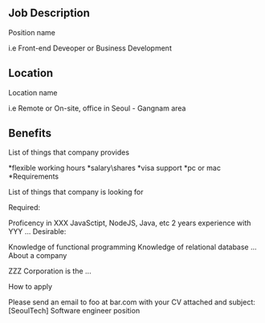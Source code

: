 ## Job Description
Position name 

i.e Front-end Deveoper or Business Development

## Location
Location name

i.e Remote or On-site, office in Seoul - Gangnam area

## Benefits

List of things that company provides

*flexible working hours
*salary\shares
*visa support
*pc or mac
*Requirements

List of things that company is looking for

Required:

Proficency in XXX JavaSctipt, NodeJS, Java, etc
2 years experience with YYY
...
Desirable:

Knowledge of functional programming
Knowledge of relational database
...
About a company

ZZZ Corporation is the ...

How to apply

Please send an email to foo at bar.com with your CV attached and subject:[SeoulTech] Software engineer position
